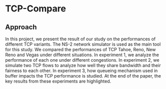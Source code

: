 # TCP-Compare

## Approach
In this project, we present the result of our study on the performances of different TCP variants. 
The NS-2 network simulator is used as the main tool for this study. 
We compared the performances of TCP Tahoe, Reno, New Reno and Vegas under different situations. 
In experiment 1, we analyze the performance of each one under different congestions. 
In experiment 2, we simulate two TCP flows to analyze how well they share bandwidth and their fairness to each other. 
In experiment 3, how queueing mechanism used in buffer impacts the TCP performance is studied. 
At the end of the paper, the key results from these experiments are highlighted.
